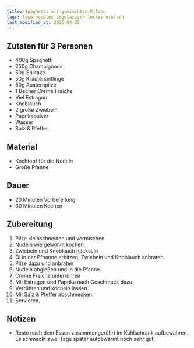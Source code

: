 ```yaml
---
title: Spaghetti mit gemischten Pilzen
tags: type-noodles vegetarisch lecker einfach
last_modified_at: 2025-04-25
---
```

## Zutaten für 3 Personen
- 400g Spaghetti
- 250g Champignons
- 50g Shiitake
- 50g Kräuterseitlinge
- 50g Austernpilze
- 1 Becher Creme Fraiche
- Viel Estragon
- Knoblauch
- 2 große Zwiebeln
- Paprikapulver
- Wasser
- Salz & Pfeffer

## Material
* Kochtopf für die Nudeln
* Große Pfanne

## Dauer
* 20 Minuten Vorbereitung
* 30 Minuten Kochen

## Zubereitung
1. Pilze kleinschneiden und vermischen
2. Nudeln wie gewohnt kochen.
3. Zwiebeln und Knoblauch häckseln
4. Öl in der Pfnanne erhitzen, Zwiebeln und Knoblauch anbraten.
5. Pilze dazu und anbraten
6. Nudeln abgießen und in die Pfanne.
7. Creme Fraiche unterrühren
8. Mit Estragon und Paprika nach Geschmack dazu.
9. Verrühren und köcheln lassen.
10. Mit Salz & Pfeffer abschmecken.
11. Servieren.

## Notizen
* Reste nach dem Essen zusammengerührt im Kühlschrank aufbewahren. Es schmeckt zwei Tage später aufgewärmt noch sehr gut.